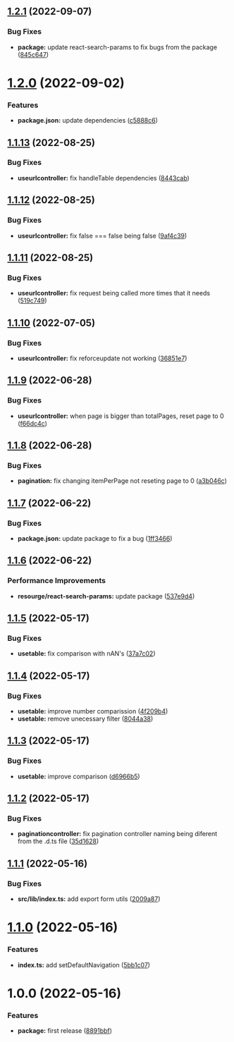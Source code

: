 ## [1.2.1](https://github.com/resourge/react-hook-table/compare/v1.2.0...v1.2.1) (2022-09-07)


### Bug Fixes

* **package:** update react-search-params to fix bugs from the package ([845c647](https://github.com/resourge/react-hook-table/commit/845c647ab217afb36d3329fed06a23cf63341231))

# [1.2.0](https://github.com/resourge/react-hook-table/compare/v1.1.13...v1.2.0) (2022-09-02)


### Features

* **package.json:** update dependencies ([c5888c6](https://github.com/resourge/react-hook-table/commit/c5888c68f6deb89b27fc6ebd83f021900ea441e2))

## [1.1.13](https://github.com/resourge/react-hook-table/compare/v1.1.12...v1.1.13) (2022-08-25)


### Bug Fixes

* **useurlcontroller:** fix handleTable dependencies ([8443cab](https://github.com/resourge/react-hook-table/commit/8443cabde9bb45bb03afb890770ce5c5cbb23098))

## [1.1.12](https://github.com/resourge/react-hook-table/compare/v1.1.11...v1.1.12) (2022-08-25)


### Bug Fixes

* **useurlcontroller:** fix false === false being false ([9af4c39](https://github.com/resourge/react-hook-table/commit/9af4c3965b21447714f73694ba35d0295404b752))

## [1.1.11](https://github.com/resourge/react-hook-table/compare/v1.1.10...v1.1.11) (2022-08-25)


### Bug Fixes

* **useurlcontroller:** fix request being called more times that it needs ([519c749](https://github.com/resourge/react-hook-table/commit/519c7496d7005928ff02ee7ec6f6e6fa02a6081c))

## [1.1.10](https://github.com/resourge/react-hook-table/compare/v1.1.9...v1.1.10) (2022-07-05)


### Bug Fixes

* **useurlcontroller:** fix reforceupdate not working ([36851e7](https://github.com/resourge/react-hook-table/commit/36851e724ad1d765676b76aa501829643e65800f))

## [1.1.9](https://github.com/resourge/react-hook-table/compare/v1.1.8...v1.1.9) (2022-06-28)


### Bug Fixes

* **useurlcontroller:** when page is bigger than totalPages, reset page to 0 ([f66dc4c](https://github.com/resourge/react-hook-table/commit/f66dc4cd2e5305189511c71b9ff6157a851aad8d))

## [1.1.8](https://github.com/resourge/react-hook-table/compare/v1.1.7...v1.1.8) (2022-06-28)


### Bug Fixes

* **pagination:** fix changing itemPerPage not reseting page to 0 ([a3b046c](https://github.com/resourge/react-hook-table/commit/a3b046c3644d3cba546ebf6843d89460f6bc49f2))

## [1.1.7](https://github.com/resourge/react-hook-table/compare/v1.1.6...v1.1.7) (2022-06-22)


### Bug Fixes

* **package.json:** update package to fix a bug ([1ff3466](https://github.com/resourge/react-hook-table/commit/1ff34669db1923a41e244ed607d857404d8cfa16))

## [1.1.6](https://github.com/resourge/react-hook-table/compare/v1.1.5...v1.1.6) (2022-06-22)


### Performance Improvements

* **resourge/react-search-params:** update package ([537e9d4](https://github.com/resourge/react-hook-table/commit/537e9d4decb5c1bd83864727d560cd9761c1dc79))

## [1.1.5](https://github.com/resourge/react-hook-table/compare/v1.1.4...v1.1.5) (2022-05-17)


### Bug Fixes

* **usetable:** fix comparison with nAN's ([37a7c02](https://github.com/resourge/react-hook-table/commit/37a7c02207b0b2f52fc652d33de45ded14d697cb))

## [1.1.4](https://github.com/resourge/react-hook-table/compare/v1.1.3...v1.1.4) (2022-05-17)


### Bug Fixes

* **usetable:** improve number comparission ([4f209b4](https://github.com/resourge/react-hook-table/commit/4f209b4a1f30ca677d53438ccba185f904d71a89))
* **usetable:** remove unecessary filter ([8044a38](https://github.com/resourge/react-hook-table/commit/8044a383fda67a3ce88d9d0474de80e54e198582))

## [1.1.3](https://github.com/resourge/react-hook-table/compare/v1.1.2...v1.1.3) (2022-05-17)


### Bug Fixes

* **usetable:** improve comparison ([d6966b5](https://github.com/resourge/react-hook-table/commit/d6966b58958319abb163d9c4399636831e97c8f4))

## [1.1.2](https://github.com/resourge/react-hook-table/compare/v1.1.1...v1.1.2) (2022-05-17)


### Bug Fixes

* **paginationcontroller:** fix pagination controller naming being diferent from the .d.ts file ([35d1628](https://github.com/resourge/react-hook-table/commit/35d16281d41dad87b714cb68516bb9e3503976ad))

## [1.1.1](https://github.com/resourge/react-hook-table/compare/v1.1.0...v1.1.1) (2022-05-16)


### Bug Fixes

* **src/lib/index.ts:** add export form utils ([2009a87](https://github.com/resourge/react-hook-table/commit/2009a8797aa963708c6bffa519957365d49a9eed))

# [1.1.0](https://github.com/resourge/react-hook-table/compare/v1.0.0...v1.1.0) (2022-05-16)


### Features

* **index.ts:** add setDefaultNavigation ([5bb1c07](https://github.com/resourge/react-hook-table/commit/5bb1c074b36eddac74687be84400e6b66f39125d))

# 1.0.0 (2022-05-16)


### Features

* **package:** first release ([8891bbf](https://github.com/resourge/react-hook-table/commit/8891bbf601452b85b9e74ff24ed6db0f6412e1e7))
